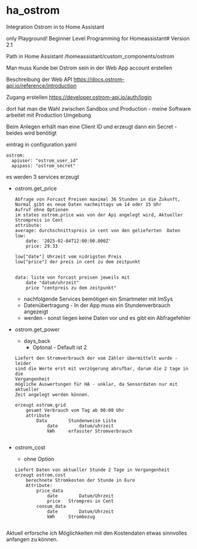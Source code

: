 # ha_ostrom
Integration Ostrom in to Home Assistant

only Playground!
Beginner Level Programming for Homeassistant#
Version 2.1


Path in Home Assistant 
/homeassistant/custom_components/ostrom

Man muss Kunde bei Ostrom sein
in der Web App account erstellen

Beschreibung der Web API https://docs.ostrom-api.io/reference/introduction

Zugang erstellen https://developer.ostrom-api.io/auth/login

dort hat man die Wahl zwischen Sandbox und Production - meine Software arbeitet mit Production Umgebung

Beim Anlegen erhält man eine Client ID und erzeugt dann ein Secret - beides wird benötigt

eintrag in configuration.yaml
```
ostrom:
  apiuser: "ostrom_user_id"
  apipass: "ostrom_secret"
```


 es werden 3 services erzeugt 
-   ostrom.get_price
	```
	Abfrage von Forcast Preisen maximal 36 Stunden in die Zukunft,
	Normal gibt es neue Daten nachmittags um 14 oder 15 Uhr
	Aufruf ohne Optionen
	im states ostrom.price was von der Api angelegt wird, Aktueller Strompreis in Cent
	attribute:
	average: durchschnittspreis in cent von den gelieferten  Daten
	low: 
		date: '2025-02-04T12:00:00.000Z'
		price: 29.33
		
 	low["date"] Uhrzeit vom nidrigsten Preis  
 	low["price"] der preis in cent zu dem zeitpunkt

 
	data: liste von forcast preisen jeweils mit
  		date "datum/uhrzeit"
  		price "centpreis zu dem zeitpunkt"
	
	```
	+	nachfolgende Services bemötigen ein Smartmeter mit ImSys 
	+	Datenübertragung - In der App muss ein Stundenverbrauch angezeigt
	+	werden - sonst liegen keine Daten vor und es gibt ein Abfragefehler
	
-   ostrom.get_power

	+ 	days_back
		* 	Optonal - Default ist 2 
	```
	Liefert den Stromverbrauch der vom Zähler übermittelt wurde - leider 
	sind die Werte erst mit verzögerung abrufbar, darum die 2 tage in die
	Vergangenheit
	mögliche Auswertungen für HA - unklar, da Sensordaten nur mit aktueller
	Zeit angelegt werden können.
	
	erzeugt ostrom.grid
		gesamt Verbrauch vom Tag ab 00:00 Uhr
		attribute
			Data		Stundenweise Liste
				date		datum/uhrzeit
				kWh		erfasster Stromverbrauch
				
	```

-	ostrom_cost
	+	ohne Option
	
	```
	Liefert Daten von aktueller Stunde 2 Tage in Vergangenheit
	erzeugt ostrom.cost
		berechnete Stromkosten der Stunde in Euro
		Attribute:
			price_data
				date		Datum/Uhrzeit 
				price	Strompres in Cent
			consum_data
				date		Datum/Uhrzeit
				kWh		Strombezug 
		
	```
	
Aktuell erforsche ich Möglichkeiten mit den Kostendaten etwas sinnvolles anfangen zu können.	
	
